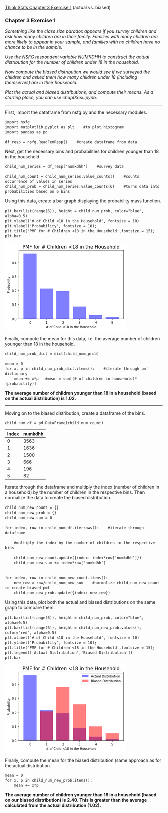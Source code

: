 [Think Stats Chapter 3 Exercise 1](http://greenteapress.com/thinkstats2/html/thinkstats2004.html#toc31) (actual vs. biased)

### Chapter 3 Exercise 1
*Something like the class size paradox appears if you survey children and ask how many children are in their family. Families with many children are more likely to appear in your sample, and families with no children have no chance to be in the sample.*

*Use the NSFG respondent variable NUMKDHH to construct the actual distribution for the number of children under 18 in the household.*

*Now compute the biased distribution we would see if we surveyed the children and asked them how many children under 18 (including themselves) are in their household.*

*Plot the actual and biased distributions, and compute their means. As a starting place, you can use chap03ex.ipynb.*

---

First, import the dataframe from nsfg.py and the necessary modules. 

```
import nsfg
import matplotlib.pyplot as plt    #to plot histogram
import pandas as pd

df_resp = nsfg.ReadFemResp()    #create dataframe from data
```

Next, get the necessary bins and probabilities for children younger than 18 in the household.

```
child_num_series = df_resp['numkdhh']    #survey data

child_num_count = child_num_series.value_counts()    #counts occurrence of values in series
child_num_prob = child_num_series.value_counts(6)    #turns data into probabilities based on 6 bins
```

Using this data, create a bar graph displaying the probability mass function.

```
plt.bar(list(range(6)), height = child_num_prob, color="blue", alpha=0.5)
plt.xlabel('# of Child <18 in the Household', fontsize = 10)
plt.ylabel('Probability', fontsize = 10);
plt.title('PMF for # Children <18 in the Household',fontsize = 15);
plt.bar
```

![Actual PMF](https://github.com/gravesa333/dsp/blob/master/lessons/statistics/actual_pmf.png)

Finally, compute the mean for this data, i.e. the average number of children younger than 18 in the household.

```
child_num_prob_dict = dict(child_num_prob)

mean = 0
for x, p in child_num_prob_dict.items():    #iterate through pmf dictionary
    mean += x*p   #mean = sum[(# of children in household)*(probability)]
```

**The average number of children younger than 18 in a household (based on the actual distribution) is 1.02.**

---

Moving on to the biased distribution, create a dataframe of the bins.

```
child_num_df = pd.DataFrame(child_num_count)
```

| Index | numkdhh |
| --- | ------- |
| 0 | 3563 |
| 1 | 1636 |
| 2 | 1500 |
| 3 | 666 |
| 4 | 196 |
| 5 | 82 |

Iterate through the dataframe and multiply the index (number of children in a household) by the number of children in the respective bins.  Then normalize the data to create the biased distribution.

```
child_num_new_count = {}
child_num_new_prob = {}
child_num_new_sum = 0

for index, row in child_num_df.iterrows():    #iterate through dataframe

    #multiply the index by the number of children in the respective bins
    
    child_num_new_count.update({index: index*row['numkdhh']}) 
    child_num_new_sum += index*row['numkdhh']


for index, row in child_num_new_count.items():
    new_row = row/child_num_new_sum    #normalize child_num_new_count to create biased pmf
    child_num_new_prob.update({index: new_row})
```

Using this data, plot both the actual and biased distributions on the same graph to compare them.

```
plt.bar(list(range(6)), height = child_num_prob, color="blue", alpha=0.5)
plt.bar(list(range(6)), height = child_num_new_prob.values(), color="red", alpha=0.5)
plt.xlabel('# of Child <18 in the Household', fontsize = 10)
plt.ylabel('Probability', fontsize = 10);
plt.title('PMF for # Children <18 in the Household',fontsize = 15);
plt.legend(['Actual Distribution','Biased Distribution'])
plt.bar
```

![Actual vs Biased PMF](https://github.com/gravesa333/dsp/blob/master/lessons/statistics/actual_vs_biased_pmf_fixed2.png)

Finally, compute the mean for the biased distribution (same approach as for the actual distribution.

```
mean = 0
for x, p in child_num_new_prob.items():
    mean += x*p
```

**The average number of children younger than 18 in a household (based on our biased distribution) is 2.40.  This is greater than the average calculated from the actual distribution (1.02).**

